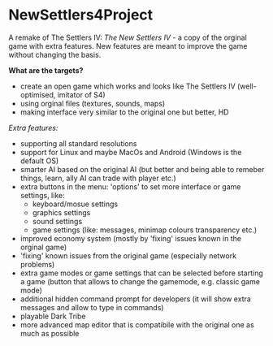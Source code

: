 # NewSettlers4Project
A remake of The Settlers IV: *The New Settlers IV* - a copy of the orginal game with extra features. New features are meant to improve the game without changing the basis.

**What are the targets?**
- create an open game which works and looks like The Settlers IV (well-optimised, imitator of S4)
- using orginal files (textures, sounds, maps)
- making interface very similar to the original one but better, HD

*Extra features:*
- supporting all standard resolutions
- support for Linux and maybe MacOs and Android (Windows is the default OS)
- smarter AI based on the original AI (but better and being able to remeber things, learn, ally AI can trade with player etc.)
- extra buttons in the menu: 'options' to set more interface or game settings, like:
  - keyboard/mosue settings
  - graphics settings
  - sound settings
  - game settings (like: messages, minimap colours transparency etc.)
- improved economy system (mostly by 'fixing' issues known in the orginal game)
- 'fixing' known issues from the original game (especially network problems)
- extra game modes or game settings that can be selected before starting a game (button that allows to change the gamemode, e.g. classic game mode)
- additional hidden command prompt for developers (it will show extra messages and allow to type in commands)
- playable Dark Tribe
- more advanced map editor that is compatibile with the original one as much as possible
